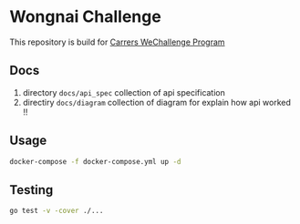 # Wongnai Challenge

This repository is build for [Carrers WeChallenge Program](https://careers.wongnai.com/development/wechallenge1)

## Docs

1. directory `docs/api_spec` collection of api specification
2. directiry `docs/diagram` collection of diagram for explain how api worked !!

## Usage

```sh
docker-compose -f docker-compose.yml up -d
```

## Testing

```sh
go test -v -cover ./...
```
